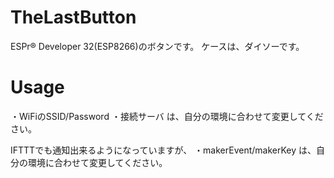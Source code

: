 # TheLastButton
ESPr® Developer 32(ESP8266)のボタンです。
ケースは、ダイソーです。

# Usage
・WiFiのSSID/Password
・接続サーバ
は、自分の環境に合わせて変更してください。

IFTTTでも通知出来るようになっていますが、
・makerEvent/makerKey
は、自分の環境に合わせて変更してください。




